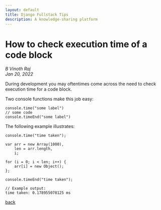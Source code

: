 ```yaml
---
layout: default
title: Django Fullstack Tips
description: A knowledge-sharing platform
---
```


# How to check execution time of a code block

_B Vinoth Raj_   
_Jan 20, 2022_  
  
During development you may oftentimes come across the need to check execution time for a code block.  
  
Two console functions make this job easy:  
```
console.time("some label")  
// some code
console.timeEnd("some label")  
```

The following example illustrates:
```
console.time("time taken");

var arr = new Array(1000),
    len = arr.length,
    i;

for (i = 0; i < len; i++) {
    arr[i] = new Object();
};

console.timeEnd("time taken"); 

// Example output:
time taken: 0.178955078125 ms

```

[back](../)
